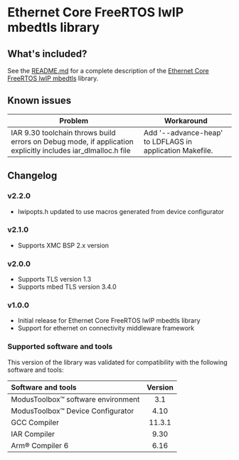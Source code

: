 # Ethernet Core FreeRTOS lwIP mbedtls library

## What's included?

See the [README.md](./README.md) for a complete description of the [Ethernet Core FreeRTOS lwIP mbedtls](https://github.com/Infineon/ethernet-core-freertos-lwip-mbedtls) library.

## Known issues
| Problem | Workaround |
| ------- | ---------- |
| IAR 9.30 toolchain throws build errors on Debug mode, if application explicitly includes iar_dlmalloc.h file | Add '--advance-heap' to LDFLAGS in application Makefile. |

## Changelog

### v2.2.0
- lwipopts.h updated to use macros generated from device configurator

### v2.1.0
- Supports XMC BSP 2.x version

### v2.0.0
- Supports TLS version 1.3
- Supports mbed TLS version 3.4.0

### v1.0.0

- Initial release for Ethernet Core FreeRTOS lwIP mbedtls library
- Support for ethernet on connectivity middleware framework

### Supported software and tools

This version of the library was validated for compatibility with the following software and tools:

| Software and tools                                              | Version |
| :---                                                            | :----:  |
| ModusToolbox&trade; software environment                        | 3.1     |
| ModusToolbox&trade; Device Configurator                         | 4.10     |
| GCC Compiler                                                    | 11.3.1  |
| IAR Compiler                                                    | 9.30    |
| Arm&reg; Compiler 6                                             | 6.16    |
